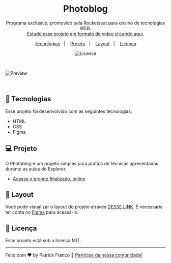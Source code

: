 <h1 align="center"> Photoblog </h1>

<p align="center">
Programa exclusivo, promovido pela Rocketseat para ensino de tecnologias WEB. <br/>
<a href="https://www.rocketseat.com.br">Estude esse projeto em formato de vídeo clicando aqui.</a>
</p>

<p align="center">
  <a href="#-tecnologias">Tecnologias</a>&nbsp;&nbsp;&nbsp;|&nbsp;&nbsp;&nbsp;
  <a href="#-projeto">Projeto</a>&nbsp;&nbsp;&nbsp;|&nbsp;&nbsp;&nbsp;
  <a href="#-layout">Layout</a>&nbsp;&nbsp;&nbsp;|&nbsp;&nbsp;&nbsp;
  <a href="#memo-licença">Licença</a>
</p>

<p align="center">
  <img alt="License" src="https://img.shields.io/static/v1?label=license&message=MIT&color=49AA26&labelColor=000000">
</p>

<br>

![Preview](https://github.com/patrickxfranco/photoblog/assets/52086621/b6511323-2628-4671-99ed-120e420ccc55)


<br>

## 🚀 Tecnologias

Esse projeto foi desenvolvido com as seguintes tecnologias:

- HTML
- CSS
- Figma

## 💻 Projeto

O Photoblog é um projeto simples para prática de técnicas apresentadas durante as aulas do Explorer.

- [Acesse o projeto finalizado, online](https://patrickxfranco.github.io/photoblog/)

## 🔖 Layout

Você pode visualizar o layout do projeto através [DESSE LINK](https://www.figma.com/file/RzYJBLkEBodRoCuKmRIl2k/Fotoblog-%E2%80%A2-Projeto-Explorer-(Community)?type=design&node-id=201%3A95&mode=design&t=mysGs400Sh30kgaJ-1). É necessário ter conta no [Figma](https://figma.com) para acessá-lo.

## :memo: Licença

Esse projeto está sob a licença MIT.

---

Feito com ♥ by Patrick Franco :wave: [Participe da nossa comunidade!](https://discord.gg/rocketseat)
